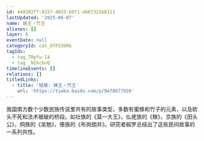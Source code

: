 ```yaml
---
id: 449302f7-0157-4033-b9f1-d667321b6113
lastUpdated: '2025-06-07'
name: 蜂王・竹王
aliases: []
layer: 6
eventDate: null
categoryId: cat_OfFSSbRb
tagIds:
  - tag_TRpfu-I4
  - tag__NZec6vQ
timelineEvents: []
relations: []
titledLinks:
  - title: '链接: 蜂王・竹王'
    url: 'https://tieba.baidu.com/p/9478677926'
---
```

我国南方数个少数民族传说里共有的故事类型，多数有蜜蜂和竹子的元素，以及砍头不死和法术被破的桥段。如壮族的《莫一大王》，仫佬族的《稼》，京族的《田头公》，侗族的《吴勉》，傣族的《布岗朗并》。研究者椴罗总结出了这些民间故事的一系列共性。
